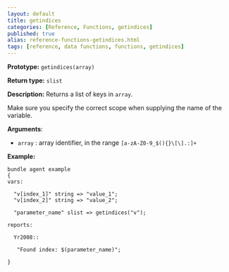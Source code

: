 ```yaml
---
layout: default
title: getindices
categories: [Reference, Functions, getindices]
published: true
alias: reference-functions-getindices.html
tags: [reference, data functions, functions, getindices]
---
```


**Prototype:** `getindices(array)`

**Return type:** `slist`

**Description:** Returns a list of keys in `array`.

Make sure you specify the correct scope when supplying the name of the
variable.

**Arguments**:

* `array` : array identifier, in the range
`[a-zA-Z0-9_$(){}\[\].:]+`

**Example:**

```cf3
bundle agent example
{
vars:

  "v[index_1]" string => "value_1";
  "v[index_2]" string => "value_2";

  "parameter_name" slist => getindices("v");

reports:

  Yr2008::

   "Found index: $(parameter_name)";

}
```
